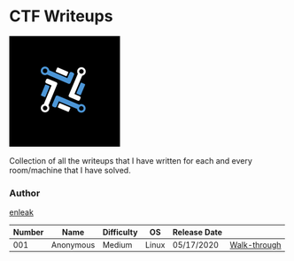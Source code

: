 # CTF Writeups

 <img src="TryHackMe/images/enleak.png">
 
Collection of all the writeups that I have written for each and every room/machine that I have solved.

### Author

[enleak](https://tryhackme.com/p/enleak)


| Number | Name | Difficulty | OS | Release Date | |
| --- | --- | --- | --- | --- | --- |
| 001 | Anonymous | Medium | Linux | 05/17/2020 | [Walk-through](./TryHackMe/Anonymous.md) |











